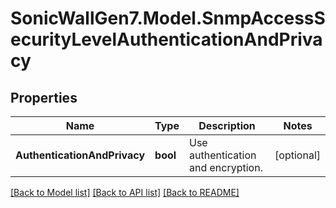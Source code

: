 # SonicWallGen7.Model.SnmpAccessSecurityLevelAuthenticationAndPrivacy

## Properties

Name | Type | Description | Notes
------------ | ------------- | ------------- | -------------
**AuthenticationAndPrivacy** | **bool** | Use authentication and encryption. | [optional] 

[[Back to Model list]](../README.md#documentation-for-models) [[Back to API list]](../README.md#documentation-for-api-endpoints) [[Back to README]](../README.md)

